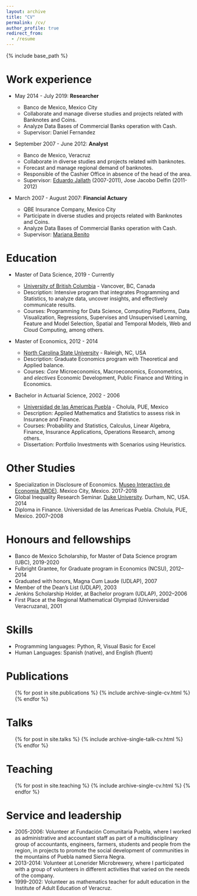 ```yaml
---
layout: archive
title: "CV"
permalink: /cv/
author_profile: true
redirect_from:
  - /resume
---
```


{% include base_path %}

Work experience
======
* May 2014 - July 2019: **Researcher**
  * Banco de Mexico, Mexico City
  * Collaborate and manage diverse studies and projects related with Banknotes and Coins.
  * Analyze Data Bases of Commercial Banks operation with Cash.
  * Supervisor: Daniel Fernandez

* September 2007 - June 2012: **Analyst**
  * Banco de Mexico, Veracruz
  * Collaborate in diverse studies and projects related with banknotes.
  * Forecast and manage regional demand of banknotes.
  * Responsible of the Cashier Office in absence of the head of the area.
  * Supervisor: [Eduardo Jallath](https://www.linkedin.com/in/ejallath/) (2007-2011), Jose Jacobo Delfin (2011-2012)

* March 2007 - August 2007: **Financial Actuary**
  * QBE Insurance Company, Mexico City
  * Participate in diverse studies and projects related with Banknotes and Coins.
  * Analyze Data Bases of Commercial Banks operation with Cash.
  * Supervisor: [Mariana Benito](https://www.linkedin.com/in/mariana-benito-24187090/)

Education
======
* Master of Data Science, 2019 - Currently
  * [University of British Columbia](https://www.ubc.ca) - Vancover, BC, Canada
  * Description: Intensive program that integrates Programming and Statistics, to analyze data, uncover insights, and  effectively communicate results.
  * Courses: Programming for Data Science, Computing Platforms, Data Visualization, Regressions, Supervises and Unsupervised Learning, Feature and Model Selection, Spatial and Temporal Models, Web and Cloud Computing, among others.

* Master of Economics, 2012 - 2014
  * [North Carolina State University](https://www.ncsu.edu) - Raleigh, NC, USA
  * Description: Graduate Economics program with Theoretical and Applied balance.
  * Courses: *Core* Microeconomics, Macroeconomics, Econometrics, and *electives* Economic Development, Public Finance and Writing in Economics.

* Bachelor in Actuarial Science, 2002 - 2006
  * [Universidad de las Americas Puebla](https://www.udlap.mx/web/en/) - Cholula, PUE, Mexico
  * Description: Applied Mathematics and Statistics to assess risk in Insurance and Finance.
  * Courses: Probability and Statistics, Calculus, Linear Algebra, Finance, Insurance Applications, Operations Research, among others.
  * Dissertation: Portfolio Investments with Scenarios using Heuristics.

Other Studies
=============
* Specialization in Disclosure of Economics. [Museo Interactivo de Economia (MIDE)](https://www.mide.org.mx). Mexico City, Mexico. 2017-2018
* Global Inequality Research Seminar. [Duke University](https://duke.edu). Durham, NC, USA. 2014
* Diploma in Finance. Universidad de las Americas Puebla. Cholula, PUE, Mexico. 2007–2008

Honours and fellowships 
=======================
* Banco de Mexico Scholarship, for Master of Data Science program (UBC), 2019-2020
* Fulbright Grantee, for Graduate program in Economics (NCSU), 2012–2014
* Graduated with honors, Magna Cum Laude (UDLAP), 2007
* Member of the Dean’s List (UDLAP), 2003
* Jenkins Scholarship Holder, at Bachelor program (UDLAP), 2002–2006
* First Place at the Regional Mathematical Olympiad (Universidad Veracruzana), 2001

Skills
======
* Programming languages: Python, R, Visual Basic for Excel
* Human Languages: Spanish (native), and English (fluent)

Publications
======
  <ul>{% for post in site.publications %}
    {% include archive-single-cv.html %}
  {% endfor %}</ul>
  
Talks
======
  <ul>{% for post in site.talks %}
    {% include archive-single-talk-cv.html %}
  {% endfor %}</ul>
  
Teaching
======
  <ul>{% for post in site.teaching %}
    {% include archive-single-cv.html %}
  {% endfor %}</ul>
  
Service and leadership
======
* 2005-2006: Volunteer at Fundación Comunitaria Puebla, where I worked as administrative and accountant staff as part of a multidisciplinary group of accountants, engineers, farmers, students and people from the region, in projects to promote the social development of communities in the mountains of Puebla named Sierra Negra.
* 2013-2014: Volunteer at Lonerider Microbrewery, where I participated with a group of volunteers in different activities that varied on the needs of the company.
* 1999­-2002: Volunteer as mathematics teacher for adult education in the Institute of Adult Education of Veracruz.
